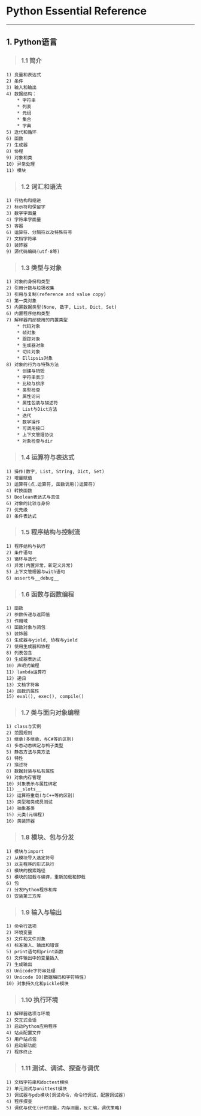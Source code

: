# **Python Essential Reference**
***

## **1. Python语言**
> ### **1.1 简介**
    1) 变量和表达式
    2) 条件
    3) 输入和输出
    4) 数据结构：
        * 字符串
        * 列表
        * 元组
        * 集合
        * 字典
    5) 迭代和循环
    6) 函数
    7) 生成器
    8) 协程
    9) 对象和类
    10) 异常处理
    11) 模块
> ### **1.2 词汇和语法**
    1) 行结构和缩进
    2) 标示符和保留字
    3) 数字字面量
    4) 字符串字面量
    5) 容器
    6) 运算符、分隔符以及特殊符号
    7) 文档字符串
    8) 装饰器
    9) 源代码编码(utf-8等)
> ### **1.3 类型与对象**
    1) 对象的身份和类型
    2) 引用计数与垃圾收集
    3) 引用与复制(reference and value copy)
    4) 第一类对象
    5) 内置数据类型(None, 数字, List, Dict, Set)
    6) 内置程序结构类型
    7) 解释器内部使用的内置类型
        * 代码对象
        * 帧对象
        * 跟踪对象
        * 生成器对象
        * 切片对象
        * Ellipsis对象
    8) 对象的行为与特殊方法
        * 创建与销毁
        * 字符串表示
        * 比较与排序
        * 类型检查
        * 属性访问
        * 属性包装与描述符
        * List与Dict方法
        * 迭代
        * 数学操作
        * 可调用接口
        * 上下文管理协议
        * 对象检查与dir
> ### **1.4 运算符与表达式**
    1) 操作(数字, List, String, Dict, Set)
    2) 增量赋值
    3) 运算符(点.运算符, 函数调用()运算符)
    4) 转换函数
    5) Boolean表达式与真值
    6) 对象的比较与身份
    7) 优先级
    8) 条件表达式
> ### **1.5 程序结构与控制流**
    1) 程序结构与执行
    2) 条件语句
    3) 循环与迭代
    4) 异常(内置异常，新定义异常)
    5) 上下文管理器与with语句
    6) assert与__debug__
> ### **1.6 函数与函数编程**
    1) 函数
    2) 参数传递与返回值
    3) 作用域
    4) 函数对象与闭包
    5) 装饰器
    6) 生成器与yield, 协程与yield
    7) 使用生成器和协程
    8) 列表包含
    9) 生成器表达式
    10) 声明式编程
    11) lambda运算符
    12) 递归
    13) 文档字符串
    14) 函数的属性
    15) eval(), exec(), compile()
> ### **1.7 类与面向对象编程**
    1) class与实例
    2) 范围规则
    3) 继承(多继承，与C#等的区别)
    4) 多态动态绑定与鸭子类型
    5) 静态方法与类方法
    6) 特性
    7) 描述符
    8) 数据封装与私有属性
    9) 对象内存管理
    10) 对象表示与属性绑定
    11) __slots__
    12) 运算符重载(与C++等的区别)
    13) 类型和类成员测试
    14) 抽象基类
    15) 元类(元编程)
    16) 类装饰器
> ### **1.8 模块、包与分发**
    1) 模块与import
    2) 从模块导入选定符号
    3) 以主程序的形式执行
    4) 模块的搜索路径
    5) 模块的加载与编译，重新加载和卸载
    6) 包
    7) 分发Python程序和库
    8) 安装第三方库
> ### **1.9 输入与输出**
    1) 命令行选项
    2) 环境变量
    3) 文件和文件对象
    4) 标准输入、输出和错误
    5) print语句和print函数
    6) 文件输出中的变量插入
    7) 生成输出
    8) Unicode字符串处理
    9) Unicode IO(数据编码和字符特性)
    10) 对象持久化和pickle模块
> ### **1.10 执行环境**
    1) 解释器选项与环境
    2) 交互式会话
    3) 启动Python应用程序
    4) 站点配置文件
    5) 用户站点包
    6) 启动新功能
    7) 程序终止
> ### **1.11 测试、调试、探查与调优**
    1) 文档字符串和doctest模块
    2) 单元测试与unittest模块
    3) 调试器与pdb模块(调试命令，命令行调试，配置调试器)
    4) 程序探查
    5) 调优与优化(计时测量，内存测量，反汇编，调优策略)

